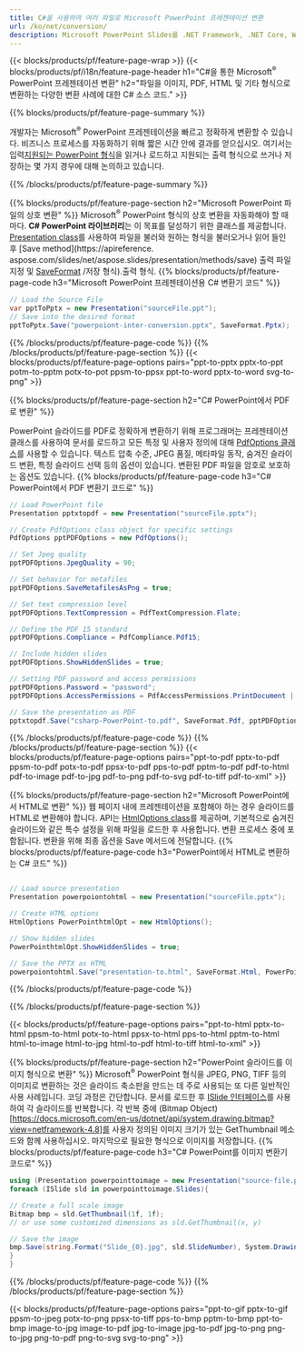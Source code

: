 ```yaml
---
title: C#을 사용하여 여러 파일로 Microsoft PowerPoint 프레젠테이션 변환
url: /ko/net/conversion/
description: Microsoft PowerPoint Slides를 .NET Framework, .NET Core, Windows Azure, Mono 또는 Xamarin 플랫폼에서 PDF, HTML 및 이미지 형식을 포함한 다양한 파일로 변환합니다.
---
```


{{< blocks/products/pf/feature-page-wrap >}}
{{< blocks/products/pf/i18n/feature-page-header h1="C#을 통한 Microsoft<sup>®</sup> PowerPoint 프레젠테이션 변환" h2="파일을 이미지, PDF, HTML 및 기타 형식으로 변환하는 다양한 변환 사례에 대한 C# 소스 코드." >}}

{{% blocks/products/pf/feature-page-summary %}}

개발자는 Microsoft<sup>®</sup> PowerPoint 프레젠테이션을 빠르고 정확하게 변환할 수 있습니다. 비즈니스 프로세스를 자동화하기 위해 짧은 시간 안에 결과를 얻으십시오. 여기서는 입력[지원되는 PowerPoint 형식](https://docs.aspose.com/slides/net/supported-file-formats/)을 읽거나 로드하고 지원되는 출력 형식으로 쓰거나 저장하는 몇 가지 경우에 대해 논의하고 있습니다. 

{{% /blocks/products/pf/feature-page-summary  %}}

{{% blocks/products/pf/feature-page-section  h2="Microsoft PowerPoint 파일의 상호 변환" %}}
Microsoft<sup>®</sup> PowerPoint 형식의 상호 변환을 자동화해야 할 때마다. **C# PowerPoint 라이브러리**는 이 목표를 달성하기 위한 클래스를 제공합니다. [Presentation class](https://apireference.aspose.com/net/slides/aspose.slides/presentation)를 사용하여 파일을 불러와 원하는 형식을 불러오거나 읽어 들인 후 [Save method](https://apireference. aspose.com/slides/net/aspose.slides/presentation/methods/save) 출력 파일 지정 및 [SaveFormat](https://apireference.aspose.com/slides/net/aspose.slides.export) /저장 형식).출력 형식. 
{{% blocks/products/pf/feature-page-code h3="Microsoft PowerPoint 프레젠테이션용 C# 변환기 코드" %}}

```cs
// Load the Source File
var pptToPptx = new Presentation("sourceFile.ppt");
// Save into the desired format
pptToPptx.Save("powerpoiont-inter-conversion.pptx", SaveFormat.Pptx);   
```
{{% /blocks/products/pf/feature-page-code  %}}
{{% /blocks/products/pf/feature-page-section %}}
{{< blocks/products/pf/feature-page-options pairs="ppt-to-pptx pptx-to-ppt potm-to-pptm potx-to-pot ppsm-to-ppsx ppt-to-word pptx-to-word svg-to-png" >}}


{{% blocks/products/pf/feature-page-section  h2="C# PowerPoint에서 PDF로 변환" %}}

PowerPoint 슬라이드를 PDF로 정확하게 변환하기 위해 프로그래머는 프레젠테이션 클래스를 사용하여 문서를 로드하고 모든 특정 및 사용자 정의에 대해 [PdfOptions 클래스](https://apireference.aspose.com/slides/net/aspose.slides.export/pdfoptions)를 사용할 수 있습니다. 텍스트 압축 수준, JPEG 품질, 메타파일 동작, 숨겨진 슬라이드 변환, 특정 슬라이드 선택 등의 옵션이 있습니다. 변환된 PDF 파일을 암호로 보호하는 옵션도 있습니다.
{{% blocks/products/pf/feature-page-code h3="C# PowerPoint에서 PDF 변환기 코드로" %}}

```cs
// Load PowerPoint file
Presentation pptxtopdf = new Presentation("sourceFile.pptx");

// Create PdfOptions class object for specific settings
PdfOptions pptPDFOptions = new PdfOptions();

// Set Jpeg quality
pptPDFOptions.JpegQuality = 90;

// Set behavior for metafiles
pptPDFOptions.SaveMetafilesAsPng = true;

// Set text compression level
pptPDFOptions.TextCompression = PdfTextCompression.Flate;

// Define the PDF 15 standard
pptPDFOptions.Compliance = PdfCompliance.Pdf15;

// Include hidden slides
pptPDFOptions.ShowHiddenSlides = true;

// Setting PDF password and access permissions
pptPDFOptions.Password = "password";
pptPDFOptions.AccessPermissions = PdfAccessPermissions.PrintDocument | PdfAccessPermissions.HighQualityPrint;

// Save the presentation as PDF
pptxtopdf.Save("csharp-PowerPoint-to.pdf", SaveFormat.Pdf, pptPDFOptions);

```
{{% /blocks/products/pf/feature-page-code  %}}
{{% /blocks/products/pf/feature-page-section %}}
{{< blocks/products/pf/feature-page-options pairs="ppt-to-pdf pptx-to-pdf ppsm-to-pdf potx-to-pdf ppsx-to-pdf pps-to-pdf pptm-to-pdf pdf-to-html pdf-to-image pdf-to-jpg pdf-to-png pdf-to-svg pdf-to-tiff pdf-to-xml" >}}


{{% blocks/products/pf/feature-page-section  h2="Microsoft PowerPoint에서 HTML로 변환" %}}
웹 페이지 내에 프레젠테이션을 포함해야 하는 경우 슬라이드를 HTML로 변환해야 합니다. API는 [HtmlOptions class](https://apireference.aspose.com/slides/net/aspose.slides.export/htmloptions)를 제공하며, 기본적으로 숨겨진 슬라이드와 같은 특수 설정을 위해 파일을 로드한 후 사용합니다. 변환 프로세스 중에 포함됩니다. 변환을 위해 최종 옵션을 Save 메서드에 전달합니다.
{{% blocks/products/pf/feature-page-code h3="PowerPoint에서 HTML로 변환하는 C# 코드" %}}

```cs

// Load source presentation 
Presentation powerpoiontohtml = new Presentation("sourceFile.pptx");

// Create HTML options
HtmlOptions PowerPointhtmlOpt = new HtmlOptions();

// Show hidden slides
PowerPointhtmlOpt.ShowHiddenSlides = true;

// Save the PPTX as HTML
powerpoiontohtml.Save("presentation-to.html", SaveFormat.Html, PowerPointhtmlOpt); 

```
{{% /blocks/products/pf/feature-page-code %}}

{{% /blocks/products/pf/feature-page-section %}}

{{< blocks/products/pf/feature-page-options pairs="ppt-to-html pptx-to-html ppsm-to-html potx-to-html ppsx-to-html pps-to-html pptm-to-html html-to-image html-to-jpg html-to-pdf html-to-tiff html-to-xml" >}}

{{% blocks/products/pf/feature-page-section  h2="PowerPoint 슬라이드를 이미지 형식으로 변환" %}}
Microsoft<sup>®</sup> PowerPoint 형식을 JPEG, PNG, TIFF 등의 이미지로 변환하는 것은 슬라이드 축소판을 만드는 데 주로 사용되는 또 다른 일반적인 사용 사례입니다. 코딩 과정은 간단합니다. 문서를 로드한 후 [ISlide 인터페이스](https://apireference.aspose.com/net/slides/aspose.slides/islide)를 사용하여 각 슬라이드를 반복합니다. 각 반복 중에 (Bitmap Object)[https://docs.microsoft.com/en-us/dotnet/api/system.drawing.bitmap?view=netframework-4.8]를 사용자 정의된 이미지 크기가 있는 GetThumbnail 메소드와 함께 사용하십시오. 마지막으로 필요한 형식으로 이미지를 저장합니다.
{{% blocks/products/pf/feature-page-code h3="C# PowerPoint를 이미지 변환기 코드로" %}}
```cs
using (Presentation powerpointtoimage = new Presentation("source-file.ppt")){
foreach (ISlide sld in powerpointtoimage.Slides){

// Create a full scale image
Bitmap bmp = sld.GetThumbnail(1f, 1f);
// or use some customized dimensions as sld.GetThumbnail(x, y)

// Save the image
bmp.Save(string.Format("Slide_{0}.jpg", sld.SlideNumber), System.Drawing.Imaging.ImageFormat.Jpeg);
}
}
```
{{% /blocks/products/pf/feature-page-code %}}
{{% /blocks/products/pf/feature-page-section %}}

{{< blocks/products/pf/feature-page-options pairs="ppt-to-gif pptx-to-gif ppsm-to-jpeg potx-to-png ppsx-to-tiff pps-to-bmp pptm-to-bmp ppt-to-bmp image-to-jpg image-to-pdf jpg-to-image jpg-to-pdf jpg-to-png png-to-jpg png-to-pdf png-to-svg svg-to-png" >}}